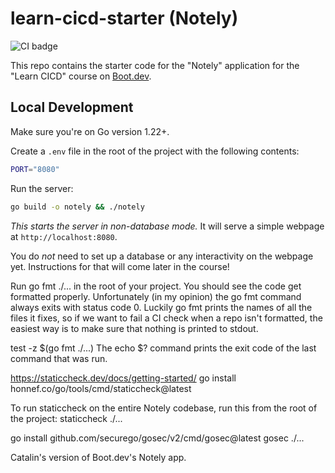 # learn-cicd-starter (Notely)

![CI badge](https://github.com/cvc-comanescu-catalin/learn-cicd-starter/actions/workflows/ci.yml/badge.svg)

This repo contains the starter code for the "Notely" application for the "Learn CICD" course on [Boot.dev](https://boot.dev).

## Local Development

Make sure you're on Go version 1.22+.

Create a `.env` file in the root of the project with the following contents:

```bash
PORT="8080"
```

Run the server:

```bash
go build -o notely && ./notely
```

*This starts the server in non-database mode.* It will serve a simple webpage at `http://localhost:8080`.

You do *not* need to set up a database or any interactivity on the webpage yet. Instructions for that will come later in the course!

Run go fmt ./... in the root of your project. You should see the code get formatted properly.
Unfortunately (in my opinion) the go fmt command always exits with status code 0.
Luckily go fmt prints the names of all the files it fixes, so if we want to fail a CI check when a repo isn't formatted, the easiest way is to make sure that nothing is printed to stdout.

test -z $(go fmt ./...)
The echo $? command prints the exit code of the last command that was run.

https://staticcheck.dev/docs/getting-started/
go install honnef.co/go/tools/cmd/staticcheck@latest

To run staticcheck on the entire Notely codebase, run this from the root of the project:
staticcheck ./...

go install github.com/securego/gosec/v2/cmd/gosec@latest
gosec ./...

Catalin's version of Boot.dev's Notely app.